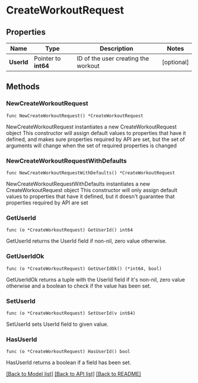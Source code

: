 # CreateWorkoutRequest

## Properties

Name | Type | Description | Notes
------------ | ------------- | ------------- | -------------
**UserId** | Pointer to **int64** | ID of the user creating the workout | [optional] 

## Methods

### NewCreateWorkoutRequest

`func NewCreateWorkoutRequest() *CreateWorkoutRequest`

NewCreateWorkoutRequest instantiates a new CreateWorkoutRequest object
This constructor will assign default values to properties that have it defined,
and makes sure properties required by API are set, but the set of arguments
will change when the set of required properties is changed

### NewCreateWorkoutRequestWithDefaults

`func NewCreateWorkoutRequestWithDefaults() *CreateWorkoutRequest`

NewCreateWorkoutRequestWithDefaults instantiates a new CreateWorkoutRequest object
This constructor will only assign default values to properties that have it defined,
but it doesn't guarantee that properties required by API are set

### GetUserId

`func (o *CreateWorkoutRequest) GetUserId() int64`

GetUserId returns the UserId field if non-nil, zero value otherwise.

### GetUserIdOk

`func (o *CreateWorkoutRequest) GetUserIdOk() (*int64, bool)`

GetUserIdOk returns a tuple with the UserId field if it's non-nil, zero value otherwise
and a boolean to check if the value has been set.

### SetUserId

`func (o *CreateWorkoutRequest) SetUserId(v int64)`

SetUserId sets UserId field to given value.

### HasUserId

`func (o *CreateWorkoutRequest) HasUserId() bool`

HasUserId returns a boolean if a field has been set.


[[Back to Model list]](../README.md#documentation-for-models) [[Back to API list]](../README.md#documentation-for-api-endpoints) [[Back to README]](../README.md)



